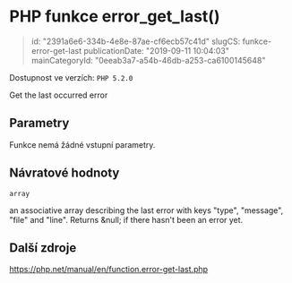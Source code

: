 PHP funkce error_get_last()
===========================

> id: "2391a6e6-334b-4e8e-87ae-cf6ecb57c41d"
> slugCS: funkce-error-get-last
> publicationDate: "2019-09-11 10:04:03"
> mainCategoryId: "0eeab3a7-a54b-46db-a253-ca6100145648"

Dostupnost ve verzích: `PHP 5.2.0`

Get the last occurred error


Parametry
--------------

Funkce nemá žádné vstupní parametry.

Návratové hodnoty
----------------

`array`

an associative array describing the last error with keys "type",
"message", "file" and "line". Returns &null; if there hasn't been an error
yet.

Další zdroje
------------

https://php.net/manual/en/function.error-get-last.php
